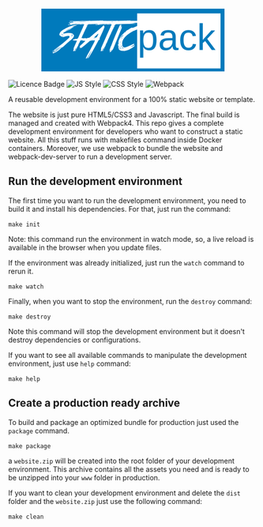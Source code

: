 <p align="center">
  <img width="371" height="127" src="./logo.png">
</p>

![Licence Badge](https://badgen.net/badge/License/GPLv3.0/green)
![JS Style](https://badgen.net/badge/JS/Standard/yellow)
![CSS Style](https://badgen.net/badge/CSS/BEM/blue)
![Webpack](https://badgen.net/badge/Webpack/v4/blue)

A reusable development environment for a 100% static website or template.

The website is just pure HTML5/CSS3 and Javascript. The final build is managed and created with Webpack4.
This repo gives a complete development environment for developers who want to construct a static website. All this stuff runs with makefiles command inside Docker containers. Moreover, we use webpack to bundle the website and webpack-dev-server to run a development server.

## Run the development environment

The first time you want to run the development environment, you need to build it and install his dependencies. For that, just run the command:

```shell
make init
```

Note: this command run the environment in watch mode, so, a live reload is available in the browser when you update files.

If the environment was already initialized, just run the `watch` command to rerun it.

```shell
make watch
```

Finally, when you want to stop the environment, run the `destroy` command:

```shell
make destroy
```

Note this command will stop the development environment but it doesn't destroy dependencies or configurations.

If you want to see all available commands to manipulate the development environment, just use `help` command:

```shell
make help
```

## Create a production ready archive

To build and package an optimized bundle for production just used the `package` command.

```shell
make package
```

a `website.zip` will be created into the root folder of your development environment. This archive contains all the assets you need and is ready to be unzipped into your `www` folder in production.

If you want to clean your development environment and delete the `dist` folder and the `website.zip` just use the following command:

```shell
make clean
```
